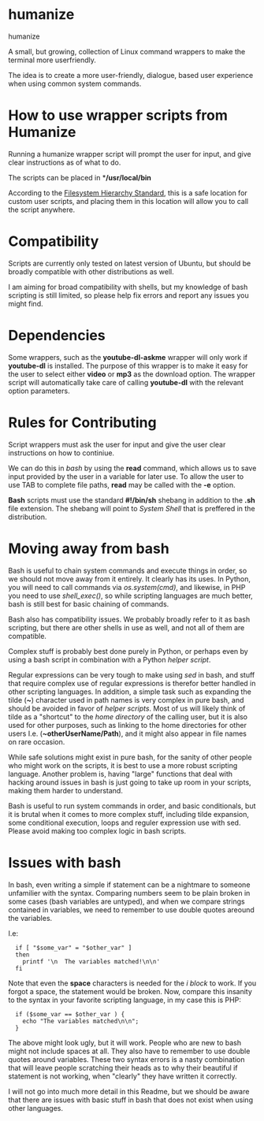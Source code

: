 # humanize
humanize

A small, but growing, collection of Linux command wrappers to make the terminal more userfriendly.

The idea is to create a more user-friendly, dialogue, based user experience when using common system commands.

# How to use wrapper scripts from Humanize
Running a humanize wrapper script will prompt the user for input, and give clear instructions as of what to do.

The scripts can be placed in ***/usr/local/bin**

According to the [Filesystem Hierarchy Standard](https://refspecs.linuxfoundation.org/FHS_3.0/fhs/index.html), this is a safe location for custom user scripts, and placing them in this location will allow you to call the script anywhere.

# Compatibility
Scripts are currently only tested on latest version of Ubuntu, but should be broadly compatible with other distributions as well.

I am aiming for broad compatibility with shells, but my knowledge of bash scripting is still limited, so please help fix errors and report any issues you might find.

# Dependencies
Some wrappers, such as the **youtube-dl-askme** wrapper will only work if **youtube-dl** is installed. The purpose of this wrapper is to make it easy for the user to select either **video** or **mp3** as the download option. The wrapper script will automatically take care of calling **youtube-dl** with the relevant option parameters.

# Rules for Contributing
Script wrappers must ask the user for input and give the user clear instructions on how to continiue.

We can do this in _bash_ by using the **read** command, which allows us to save input provided by the user in a variable for later use. To allow the user to use TAB to complete file paths, **read** may be called with the **-e** option.

**Bash** scripts must use the standard **#!/bin/sh** shebang in addition to the **.sh** file extension. The shebang will point to _System Shell_ that is preffered in the distribution.

# Moving away from bash
Bash is useful to chain system commands and execute things in order, so we should not move away from it entirely. It clearly has its uses. In Python, you will need to call commands via _os.system(cmd)_, and likewise, in PHP you need to use _shell_exec()_, so while scripting languages are much better, bash is still best for basic chaining of commands.

Bash also has compatibility issues. We probably broadly refer to it as bash scripting, but there are other shells in use as well, and not all of them are compatible. 

Complex stuff is probably best done purely in Python, or perhaps even by using a bash script in combination with a Python _helper script_.

Regular expressions can be very tough to make using _sed_ in bash, and stuff that require complex use of regular expressions is therefor better handled in other scripting languages. In addition, a simple task such as expanding the tilde (**~**) character used in path names is very complex in pure bash, and should be avoided in favor of _helper scripts_. Most of us will likely think of tilde as a "shortcut" to the _home directory_ of the calling user, but it is also used for other purposes, such as linking to the home directories for other users I.e. (**~otherUserName/Path**), and it might also appear in file names on rare occasion.

While safe solutions might exist in pure bash, for the sanity of other people who might work on the scripts, it is best to use a more robust scripting language. Another problem is, having "large" functions that deal with hacking around issues in bash is just going to take up room in your scripts, making them harder to understand.

Bash is useful to run system commands in order, and basic conditionals, but it is brutal when it comes to more complex stuff, including tilde expansion, some conditional execution, loops and reguler expression use with sed. Please avoid making too complex logic in bash scripts.

# Issues with bash
In bash, even writing a simple if statement can be a nightmare to someone unfamilier with the syntax. Comparing numbers seem to be plain broken in some cases (bash variables are untyped), and when we compare strings contained in variables, we need to remember to use double quotes areound the variables.

I.e: 
```
  if [ "$some_var" = "$other_var" ]
  then
    printf '\n  The variables matched!\n\n'
  fi
```
Note that even the **space** characters is needed for the _i block_ to work. If you forgot a space, the statement would be broken. Now, compare this insanity to the syntax in your favorite scripting language, in my case this is PHP:

```
  if ($some_var == $other_var ) {
    echo "The variables matched\n\n";
  }
```

The above might look ugly, but it will work. People who are new to bash might not include spaces at all. They also have to remember to use double quotes around variables. These two syntax errors is a nasty combination that will leave people scratching their heads as to why their beautiful if statement is not working, when "clearly" they have written it correctly.

I will not go into much more detail in this Readme, but we should be aware that there are issues with basic stuff in bash that does not exist when using other languages.




